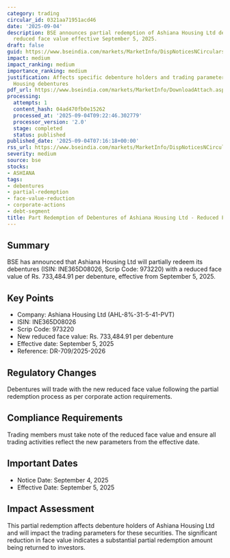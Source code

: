 ```yaml
---
category: trading
circular_id: 0321aa71951acd46
date: '2025-09-04'
description: BSE announces partial redemption of Ashiana Housing Ltd debentures with
  reduced face value effective September 5, 2025.
draft: false
guid: https://www.bseindia.com/markets/MarketInfo/DispNoticesNCirculars.aspx?Noticeid={2D36851F-0AFC-4005-8622-1EACF418DEF8}&noticeno=20250904-12&dt=09/04/2025&icount=12&totcount=15&flag=0
impact: medium
impact_ranking: medium
importance_ranking: medium
justification: Affects specific debenture holders and trading parameters for Ashiana
  Housing debentures
pdf_url: https://www.bseindia.com/markets/MarketInfo/DownloadAttach.aspx?id=20250904-12&attachedId=
processing:
  attempts: 1
  content_hash: 04ad470fb0e15262
  processed_at: '2025-09-04T09:22:46.302779'
  processor_version: '2.0'
  stage: completed
  status: published
published_date: '2025-09-04T07:16:18+00:00'
rss_url: https://www.bseindia.com/markets/MarketInfo/DispNoticesNCirculars.aspx?Noticeid={2D36851F-0AFC-4005-8622-1EACF418DEF8}&noticeno=20250904-12&dt=09/04/2025&icount=12&totcount=15&flag=0
severity: medium
source: bse
stocks:
- ASHIANA
tags:
- debentures
- partial-redemption
- face-value-reduction
- corporate-actions
- debt-segment
title: Part Redemption of Debentures of Ashiana Housing Ltd - Reduced Face Value
---
```


## Summary

BSE has announced that Ashiana Housing Ltd will partially redeem its debentures (ISIN: INE365D08026, Scrip Code: 973220) with a reduced face value of Rs. 733,484.91 per debenture, effective from September 5, 2025.

## Key Points

- Company: Ashiana Housing Ltd (AHL-8%-31-5-41-PVT)
- ISIN: INE365D08026
- Scrip Code: 973220
- New reduced face value: Rs. 733,484.91 per debenture
- Effective date: September 5, 2025
- Reference: DR-709/2025-2026

## Regulatory Changes

Debentures will trade with the new reduced face value following the partial redemption process as per corporate action requirements.

## Compliance Requirements

Trading members must take note of the reduced face value and ensure all trading activities reflect the new parameters from the effective date.

## Important Dates

- Notice Date: September 4, 2025
- Effective Date: September 5, 2025

## Impact Assessment

This partial redemption affects debenture holders of Ashiana Housing Ltd and will impact the trading parameters for these securities. The significant reduction in face value indicates a substantial partial redemption amount being returned to investors.